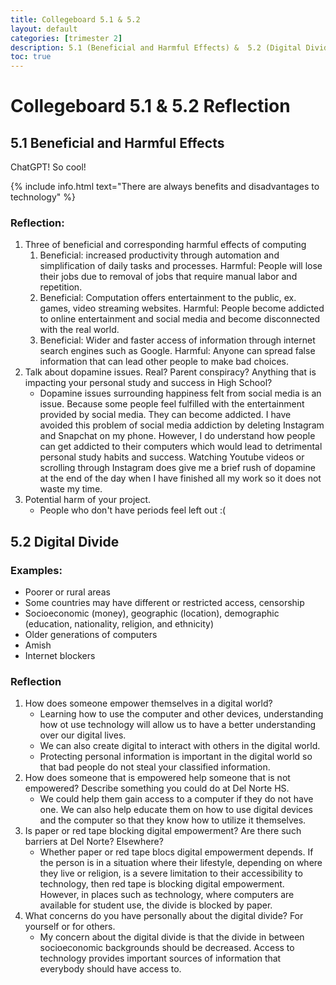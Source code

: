 ```yaml
---
title: Collegeboard 5.1 & 5.2
layout: default
categories: [trimester 2]
description: 5.1 (Beneficial and Harmful Effects) &  5.2 (Digital Divide)
toc: true
---
```


# Collegeboard 5.1 & 5.2 Reflection

## 5.1 Beneficial and Harmful Effects

ChatGPT! So cool!

{% include info.html text="There are always benefits and disadvantages to technology" %}

### Reflection: 

1. Three of beneficial and corresponding harmful effects of computing
    1. Beneficial: increased productivity through automation and simplification of daily tasks and processes.
    Harmful: People will lose their jobs due to removal of jobs that require manual labor and repetition.
    2. Beneficial: Computation offers entertainment to the public, ex. games, video streaming websites.
    Harmful: People become addicted to online entertainment and social media and become disconnected with the real world.
    3. Beneficial: Wider and faster access of information through internet search engines such as Google.
    Harmful: Anyone can spread false information that can lead other people to make bad choices. 
2. Talk about dopamine issues. Real? Parent conspiracy? Anything that is impacting your personal study and success in High School?
    - Dopamine issues surrounding happiness felt from social media is an issue. Because some people feel fulfilled with the entertainment provided by social media. They can become addicted. I have avoided this problem of social media addiction by deleting Instagram and Snapchat on my phone. However, I do understand how people can get addicted to their computers which would lead to detrimental personal study habits and success. Watching Youtube videos or scrolling through Instagram does give me a brief rush of dopamine at the end of the day when I have finished all my work so it does not waste my time.
3. Potential harm of your project.
    - People who don't have periods feel left out :(


## 5.2 Digital Divide

### Examples:

- Poorer or rural areas
- Some countries may have different or restricted access, censorship
- Socioeconomic (money), geographic (location), demographic (education, nationality, religion, and ethnicity)
- Older generations of computers
- Amish 
- Internet blockers


### Reflection

1. How does someone empower themselves in a digital world?
    - Learning how to use the computer and other devices, understanding how ot use technology will allow us to have a better understanding over our digital lives.
    - We can also create digital to interact with others in the digital world.
    - Protecting personal information is important in the digital world so that bad people do not steal your classified information.
2. How does someone that is empowered help someone that is not empowered? Describe something you could do at Del Norte HS.
    - We could help them gain access to a computer if they do not have one. We can also help educate them on how to use digital devices and the computer so that they know how to utilize it themselves.
3. Is paper or red tape blocking digital empowerment? Are there such barriers at Del Norte? Elsewhere?
    - Whether paper or red tape blocs digital empowerment depends. If the person is in a situation where their lifestyle, depending on where they live or religion, is a severe limitation to their accessibility to technology, then red tape is blocking digital empowerment. However, in places such as technology, where computers are available for student use, the divide is blocked by paper.
4. What concerns do you have personally about the digital divide?  For yourself or for others.
    - My concern about the digital divide is that the divide in between socioeconomic backgrounds should be decreased. Access to technology provides important sources of information that everybody should have access to.